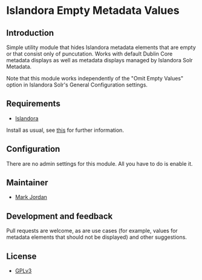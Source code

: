 # Islandora Empty Metadata Values

## Introduction

Simple utility module that hides Islandora metadata elements that are empty or that consist only of puncutation. Works with default Dublin Core metadata displays as well as metadata displays managed by Islandora Solr Metadata.

Note that this module works independently of the "Omit Empty Values" option in Islandora Solr's General Configuration settings.

## Requirements

* [Islandora](https://github.com/Islandora/islandora)

Install as usual, see [this](https://drupal.org/documentation/install/modules-themes/modules-7) for further information.

## Configuration

There are no admin settings for this module. All you have to do is enable it.

## Maintainer

* [Mark Jordan](https://github.com/mjordan)

## Development and feedback

Pull requests are welcome, as are use cases (for example, values for metadata elements that should not be displayed) and other suggestions.

## License

* [GPLv3](http://www.gnu.org/licenses/gpl-3.0.txt)
